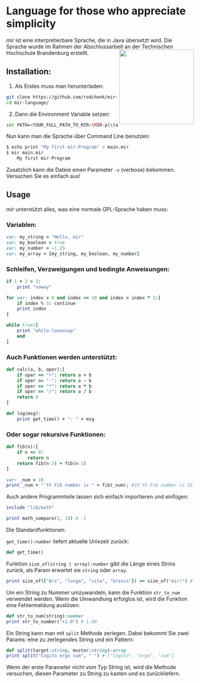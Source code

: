 # Language for those who appreciate simplicity

*mir* ist eine interpretierbare Sprache, die in Java übersetzt wird. Die Sprache wurde im Rahmen der Abschlussarbeit an der Technischen Hochschule Brandenburg erstellt.
<img src="https://res.cloudinary.com/teepublic/image/private/s--HmlUQEaD--/t_Preview/b_rgb:ffffff,c_limit,f_auto,h_313,q_90,w_313/v1534768923/production/designs/3045119_0" align="right" width="200">

## Installation:

1. Als Erstes muss man herunterladen:

```sh
git clone https://github.com/rodchenk/mir-language.git
cd mir-language/
```

2. Dann die Environment Variable setzen:

```sh
set PATH=<YOUR_FULL_PATH_TO_MIR>\MIR-pl\target
```

Nun kann man die Sprache über Command Line benutzen:

```sh
$ echo print "My first mir-Program" > main.mir
$ mir main.mir
	My first mir-Program
```

Zusatzlich kann die Dateie einen Parameter `-v` (verbose) bekommen. Versuchen Sie es einfach aus!

## Usage

*mir* unterstützt alles, was eine normale GPL-Sprache haben muss:
### Variablen:

```ruby
var: my_string = "Hello, mir"
var: my_boolean = true
var: my_number = -1.25
var: my_array = [my_string, my_boolean, my_number]
```

### Schleifen, Verzweigungen und bedingte Anweisungen:

```ruby
if 1 + 2 > 3:
	print "noway"

for var: index = 0 end index <= 10 end index = index * 2:[
	if index % 3: continue
	print index
]

while true:[
	print "while-loooooop"
	end
]
```

### Auch Funktionen werden unterstützt:

```ruby
def calc(a, b, oper):[
	if oper == "+": return a + b
	if oper == "-": return a - b
	if oper == "*": return a * b
	if oper == "/": return a / b
	return 0
]

def log(msg):
	print get_time() + ": " + msg
```

### Oder sogar rekursive Funktionen:

```ruby
def fib(n):[
	if n <= 0: 
		return n
	return fib(n-2) + fib(n-1)
]

var: _num = 10
print _num + "'th Fib number is " + fib(_num); #10'th Fib number is 55
```

Auch andere Programmteile lassen sich einfach importieren und einfügen:

```ruby
include "lib/math"

print math_sompare(1, 10) # -1
```

Die Standardfunktionen:

`get_time():number` liefert aktuelle Unixzeit zurück:
```ruby
def get_time()
```

Funktion `size_of(string | array):number` gibt die Länge eines Strins zurück, als Param erwartet sie `string` oder `array`.

```ruby
print size_of(["Ars", "longa", "vita", "brevis"]) == size_of("mir!") # true
```

Um ein String zu Nummer umzuwandeln, kann die Funktion `str_to_num` verwendet werden. Wenn die Umwandlung erfolglos ist, wird die Funktion eine Fehlermeldung auslösen:

```ruby
def str_to_num(string):number
print str_to_number("+1.0") # 1.00
```

Ein String kann man mit `split` Methode zerlegen. Dabei bekommt Sie zwei Params: eine zu zerlegendes String und ein Pattern: 

```ruby
def split(target:string, muster:string):array
print split("Cogito ergo sum", " ") # ["Cogito", "ergo", "sum"]
```
Wenn der erste Parameter nicht vom Typ String ist, wird die Methode versuchen, diesen Parameter zu String zu kasten und es zurückliefern.
